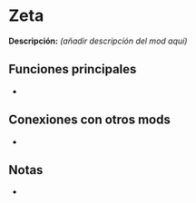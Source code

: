 # Zeta

**Descripción:** *(añadir descripción del mod aquí)*

## Funciones principales
- 

## Conexiones con otros mods
- 

## Notas
- 
